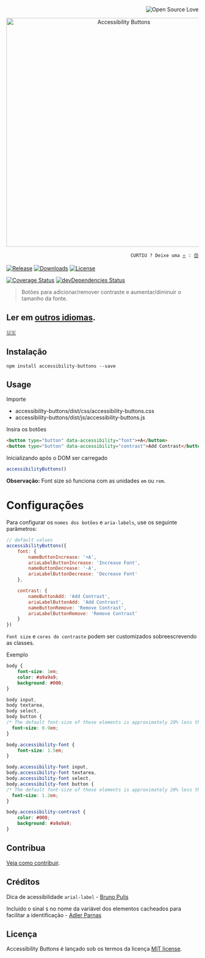 <p align="right"><img src="https://badges.frapsoft.com/os/v3/open-source.svg?v=103" alt="Open Source Love"></p>
<p align="center"><img src="http://tiagoporto.github.io/accessibility-buttons/img/logos/accessibility-buttons-logo.svg" alt="Accessibility Buttons" width="600" /></p>

<p align="right">
  <code>CURTIU ? Deixe uma <a href="https://github.com/tiagoporto/accessibility-buttons/stargazers">⭐</a> : <a href="https://github.com/tiagoporto/accessibility-buttons/issues">😞</a></code>
</p>

[![Release](https://img.shields.io/npm/v/accessibility-buttons.svg?style=flat-square&label=release)](https://github.com/tiagoporto/accessibility-buttons/releases)
[![Downloads](https://img.shields.io/npm/dt/accessibility-buttons.svg?style=flat-square)](https://www.npmjs.com/package/accessibility-buttons)
[![License](https://img.shields.io/github/license/tiagoporto/accessibility-buttons.svg?style=flat-square)](https://raw.githubusercontent.com/tiagoporto/accessibility-buttons/master/LICENSE)
<!-- [![Build Status](https://img.shields.io/travis/tiagoporto/accessibility-buttons/master.svg?style=flat-square&logo=travis&label=test)](https://travis-ci.org/tiagoporto/accessibility-buttons) -->
[![Coverage Status](https://img.shields.io/coveralls/tiagoporto/accessibility-buttons.svg?style=flat-square)](https://coveralls.io/github/tiagoporto/accessibility-buttons)
[![devDependencies Status](https://img.shields.io/david/dev/tiagoporto/accessibility-buttons.svg?style=flat-square)](https://david-dm.org/tiagoporto/accessibility-buttons?type=dev)

> Botões para adicionar/remover contraste e aumentar/diminuir o tamanho da fonte.

## Ler em [outros idiomas](./translations.md).

[🇺🇸](../README.md)

## Instalação

```
npm install accessibility-buttons --save
```
## Usage

Importe

- accessibility-buttons/dist/css/accessibility-buttons.css
- accessibility-buttons/dist/js/accessibility-buttons.js

Insira os botões

```html
<button type="button" data-accessibility="font">+A</button>
<button type="button" data-accessibility="contrast">Add Contrast</button>
```

Inicializando após o DOM ser carregado

```js
accessibilityButtons()
```

**Observação:** Font size só funciona com as unidades `em` ou `rem`.

# Configurações

Para configurar os `nomes dos botões` e `aria-labels`, use os seguinte parâmetros:

```js
// default values
accessibilityButtons({
    font: {
        nameButtonIncrease: '+A',
        ariaLabelButtonIncrease: 'Increase Font',
        nameButtonDecrease: '-A',
        ariaLabelButtonDecrease: 'Decrease Font'
    },

    contrast: {
        nameButtonAdd: 'Add Contrast',
        ariaLabelButtonAdd: 'Add Contrast',
        nameButtonRemove: 'Remove Contrast',
        ariaLabelButtonRemove: 'Remove Contrast'
    }
})
```

`Font size` e `cores do contraste` podem ser customizados sobreescrevendo as classes.

Exemplo

```css
body {
    font-size: 1em;
    color: #a9a9a9;
    background: #000;
}

body input,
body textarea,
body select,
body button {
/* The default font-size of these elements is approximately 20% less than the body */
  font-size: 0.9em;
}

body.accessibility-font {
    font-size: 1.5em;
}

body.accessibility-font input,
body.accessibility-font textarea,
body.accessibility-font select,
body.accessibility-font button {
/* The default font-size of these elements is approximately 20% less than the body */
  font-size: 1.2em;
}

body.accessibility-contrast {
    color: #000;
    background: #a9a9a9;
}
```


## Contribua

[Veja como contribuir](CONTRIBUTING.pt_br.md).

## Créditos

Dica de acessibilidade `arial-label` - [Bruno Pulis](https://github.com/brunopulis)

Incluido o sinal `$` no nome da variável dos elementos cacheados para facilitar a identificação - [Adler Parnas](https://github.com/adlerparnas)

## Licença

Accessibility Buttons é lançado sob os termos da licença [MIT license](https://github.com/tiagoporto/accessibility-buttons/blob/master/LICENSE).
